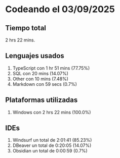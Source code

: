 # Codeando el 03/09/2025

## Tiempo total
2 hrs 22 mins.

## Lenguajes usados
1. TypeScript con 1 hr 51 mins (77.75%)
1. SQL con 20 mins (14.07%)
1. Other con 10 mins (7.48%)
1. Markdown con 59 secs (0.7%)

## Plataformas utilizadas
1. Windows con 2 hrs 22 mins (100.0%)

## IDEs
1. Windsurf un total de 2:01:41 (85.23%)
1. DBeaver un total de 0:20:05 (14.07%)
1. Obsidian un total de 0:00:59 (0.7%)
